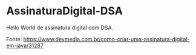# AssinaturaDigital-DSA
Hello World de assinatura digital com DSA.

Fonte: https://www.devmedia.com.br/como-criar-uma-assinatura-digital-em-java/31287
